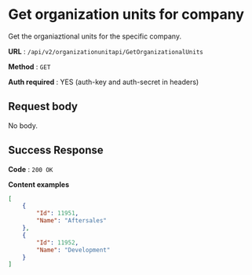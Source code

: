 # Get organization units for company

Get the organiaztional units for the specific company.

**URL** : `/api/v2/organizationunitapi/GetOrganizationalUnits`

**Method** : `GET`

**Auth required** : YES (auth-key and auth-secret in headers)

## Request body

No body.

## Success Response

**Code** : `200 OK`

**Content examples**

```json
[
    {
        "Id": 11951,
        "Name": "Aftersales"
    },
    {
        "Id": 11952,
        "Name": "Development"
    }
]
```
